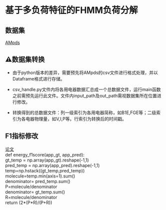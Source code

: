 # 基于多负荷特征的FHMM负荷分解  
## 数据集
[AMpds](https://dataverse.harvard.edu/dataset.xhtml?persistentId=doi:10.7910/DVN/MXB7VO)
## ⚠数据集转换
* 由于python版本的差异，需要预先将AMpds的csv文件进行格式处理，并以Dataframe格式进行存储。

* csv_handle.py文件内将各用电器数据汇总成一个总数据文件，运行main函数之前需预先运行此文件。文件内input_path及out_path需视数据集所在位置进行修改。

* 转换得到的总数据文件：列一级索引为各用电器简称，如B1E,FGE等；二级索引为各电器物理量，如V,I,P等。行索引为转换后的时间戳。
## F1指标修改
[论文](https://www.sciencedirect.com/science/article/abs/pii/S0306261917312369)  
    def energy_f1score(app_gt, app_pred):  
        gt_temp = np.array(app_gt).reshape(-1,1)  
        pred_temp = np.array(app_pred).reshape(-1,1)  
        temp=np.hstack((gt_temp,pred_temp))  
        molecule=temp.min(axis=1).sum()  
        denominator= pred_temp.sum()  
        P=molecule/denominator  
        denominator= gt_temp.sum()  
        R=molecule/denominator  
        return (2*(P*R)/(P+R))
